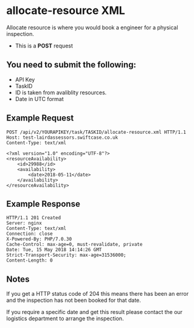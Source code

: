 # allocate-resource XML

Allocate resource is where you would book a engineer for a physical inspection.

*  This is a **POST** request

You need to submit the following:
---

*  API Key
*  TaskID
*  ID is taken from avaliblity resources.
*  Date in UTC format


Example Request
-----

```
POST /api/v2/YOURAPIKEY/task/TASKID/allocate-resource.xml HTTP/1.1
Host: test-lairdassessors.swiftcase.co.uk
Content-Type: text/xml

<?xml version="1.0" encoding="UTF-8"?>
<resourceAvailability>
    <id>29988</id>
    <availability>
        <date>2018-05-11</date>
    </availability>
</resourceAvailability>
```


Example Response
-----


```
HTTP/1.1 201 Created
Server: nginx
Content-Type: text/xml
Connection: close
X-Powered-By: PHP/7.0.30
Cache-Control: max-age=0, must-revalidate, private
Date: Tue, 15 May 2018 14:14:26 GMT
Strict-Transport-Security: max-age=31536000;
Content-Length: 0
```

Notes
----

If you get a HTTP status code of 204 this means there has been an error and the inspection has not been booked for that date.

If you require a specific date and get this result please contact the our logistics department to arrange the inspection.
